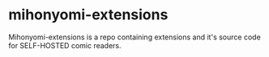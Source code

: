 # mihonyomi-extensions
Mihonyomi-extensions is a repo containing extensions and it's source code for SELF-HOSTED comic readers.
